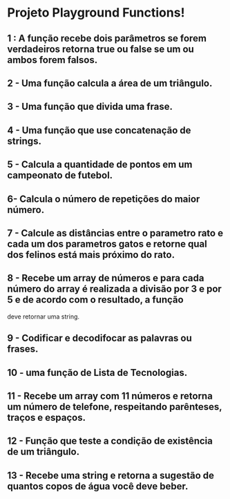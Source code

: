 # Projeto Playground Functions!

## 1 : A função recebe dois parâmetros se forem verdadeiros retorna true ou false se um ou ambos forem falsos.

## 2 - Uma função calcula a área de um triângulo.

## 3 - Uma função que divida uma frase.

## 4 - Uma função que use concatenação de strings.

## 5 - Calcula a quantidade de pontos em um campeonato de futebol.

## 6-  Calcula o número de repetições do maior número.

## 7 - Calcule as distâncias entre o parametro rato e cada um dos parametros gatos e retorne qual dos felinos está mais próximo do rato.

## 8 - Recebe um array de números e para cada número do array é realizada a divisão por 3 e por 5 e de acordo com o resultado, a função
deve retornar uma string.

## 9 - Codificar e decodifocar as palavras ou frases.

## 10 - uma função de Lista de Tecnologias.

## 11 - Recebe um array com 11 números e retorna um número de telefone, respeitando parênteses, traços e espaços.

## 12 - Função que teste a condição de existência de um triângulo.

## 13 - Recebe uma string e retorna a sugestão de quantos copos de água você deve beber.
